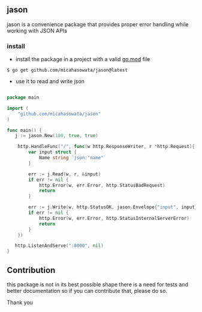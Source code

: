 ## jason

jason is a convenience package that provides proper error handling while working with JSON APIs

### install

- install the package in a project with a valid [go.mod](https://go.dev/doc/modules/gomod-ref) file

```shell
$ go get github.com/micahasowata/jason@latest
```

- use it to read and write json

```go

package main

import (
    "github.com/micahasowata/jason"
)

func main() {
   j := jason.New(100, true, true)

    http.HandleFunc("/", func(w http.ResponseWriter, r *http.Request){
        var input struct {
            Name string `json:"name"`
        }

        err := j.Read(w, r, &input)
        if err != nil {
            http.Error(w, err.Error, http.StatusBadRequest)
            return
        }

        err := j.Write(w, http.StatusOK, jason.Envelope{"input", input}, nil)
        if err != nil {
            http.Error(w, err.Error, http.StatusInternalServerError)
            return
        }
    })

   http.ListenAndServe(":8000", nil)
}
```

## Contribution

this package is not in its best possible shape
there is a need for tests and better documentation so if you can contribute that, please do so.

Thank you
